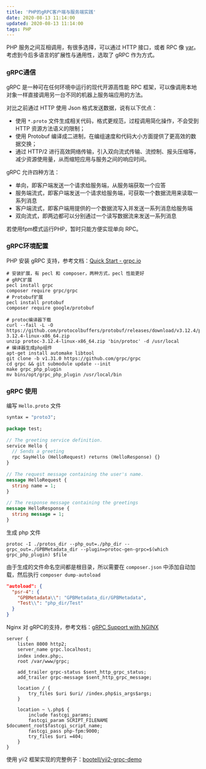 ```yaml
---
title: 'PHP的gRPC客户端与服务端实践'
date: 2020-08-13 11:14:00
updated: 2020-08-13 11:14:00
tags: PHP
---
```


PHP 服务之间互相调用，有很多选择，可以通过 HTTP 接口，或者 RPC 像 [yar](https://github.com/laruence/yar)。考虑到今后多语言的扩展性与通用性，选取了 gRPC 作为方式。


### gRPC通信

gRPC 是一种可在任何环境中运行的现代开源高性能 RPC 框架，可以像调用本地对象一样直接调用另一台不同的机器上服务端应用的方法。

对比之前通过 HTTP 使用 Json 格式发送数据，说有以下优点：

- 使用 `*.proto` 文件生成相关代码，格式更规范，过程调用简化操作，不会受到 HTTP 资源方法语义的限制；
- 使用 Protobuf 编译成二进制，在编组速度和代码大小方面提供了更高效的数据交换；
- 通过 HTTP/2 进行高效网络传输，引入双向流式传输、流控制、报头压缩等，减少资源使用量，从而缩短应用与服务之间的响应时间。

gRPC 允许四种方法：

- 单向，即客户端发送一个请求给服务端，从服务端获取一个应答
- 服务端流式，即客户端发送一个请求给服务端，可获取一个数据流用来读取一系列消息
- 客户端流式，即客户端用提供的一个数据流写入并发送一系列消息给服务端
- 双向流式，即两边都可以分别通过一个读写数据流来发送一系列消息

若使用fpm模式运行PHP，暂时只能方便实现单向 RPC。

<!--more-->


### gRPC环境配置

PHP 安装 gRPC 支持，参考文档：[Quick Start - grpc.io](https://grpc.io/docs/languages/php/quickstart/)

```shell
# 安装扩展，有 pecl 和 composer，两种方式，pecl 性能更好
# gRPC扩展
pecl install grpc
composer require grpc/grpc
# Protobuf扩展
pecl install protobuf
composer require google/protobuf

# protoc编译器下载
curl --fail -L -O https://github.com/protocolbuffers/protobuf/releases/download/v3.12.4/protoc-3.12.4-linux-x86_64.zip
unzip protoc-3.12.4-linux-x86_64.zip 'bin/protoc' -d /usr/local
# 编译器生成php组件
apt-get install automake libtool
git clone -b v1.31.0 https://github.com/grpc/grpc
cd grpc && git submodule update --init
make grpc_php_plugin
mv bins/opt/grpc_php_plugin /usr/local/bin
```


### gRPC 使用


编写 `Hello.proto` 文件

```protobuf
syntax = "proto3";
  
package test;
  
// The greeting service definition.
service Hello {
  // Sends a greeting
  rpc SayHello (HelloRequest) returns (HelloResponse) {}
}
  
// The request message containing the user's name.
message HelloRequest {
  string name = 1;
}
  
// The response message containing the greetings
message HelloResponse {
  string message = 1;
}
```

生成 php 文件

```shell
protoc -I ./protos_dir --php_out=./php_dir --grpc_out=./GPBMetadata_dir --plugin=protoc-gen-grpc=$(which grpc_php_plugin) $file
```

由于生成的文件命名空间都是根目录，所以需要在 `composer.json` 中添加自动加载，然后执行 `composer dump-autoload`

```json
"autoload": {
  "psr-4": {
    "GPBMetadata\\": "GPBMetadata_dir/GPBMetadata",
    "Test\\": "php_dir/Test"
  }
}
```

Nginx 对 gRPC的支持，参考文档：[gRPC Support with NGINX](https://www.nginx.com/blog/nginx-1-13-10-grpc/)

```nginx
server {
    listen 8000 http2;
    server_name grpc.localhost;
    index index.php;、
    root /var/www/grpc;

    add_trailer grpc-status $sent_http_grpc_status;
    add_trailer grpc-message $sent_http_grpc_message;

    location / {
        try_files $uri $uri/ /index.php$is_args$args;
    }

    location ~ \.php$ {
        include fastcgi_params;
        fastcgi_param SCRIPT_FILENAME $document_root$fastcgi_script_name;
        fastcgi_pass php-fpm:9000;
        try_files $uri =404;
    }
}
```

使用 yii2 框架实现的完整例子：[bootell/yii2-grpc-demo](https://github.com/bootell/yii2-grpc-demo)
